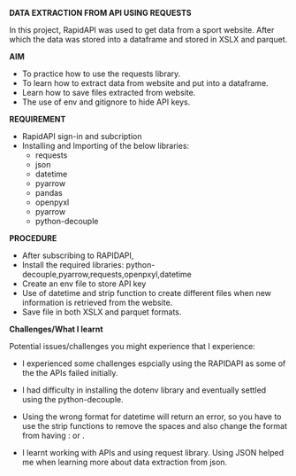 **DATA EXTRACTION FROM API USING REQUESTS**

   In this project, RapidAPI was used to get data from a sport website. After which the data was stored into a dataframe and stored in XSLX and parquet. 

**AIM**
- To practice how to use the requests library.
- To learn how to extract data from website and put into a dataframe.
- Learn how to save files extracted from website.
- The use of env and gitignore to hide API keys.

**REQUIREMENT**
- RapidAPI sign-in and subcription
- Installing and Importing of the below libraries:
   - requests
   - json
   - datetime
   - pyarrow
   - pandas
   - openpyxl
   - pyarrow
   - python-decouple

**PROCEDURE**
 - After subscribing to RAPIDAPI,
 - Install the required libraries: python-decouple,pyarrow,requests,openpxyl,datetime
 - Create an env file to store API key
 - Use of datetime and strip function to create different files when new information is retrieved from the website.
 - Save file in both XSLX and parquet formats.


 **Challenges/What I learnt**

Potential issues/challenges you might experience that I experience:

 - I experienced some challenges espcially using the RAPIDAPI as some of the the APIs failed initially.
 - I had difficulty in installing the dotenv library and eventually settled using the          python-decouple.
 - Using the wrong format for datetime will return an error, so you have to use the strip functions to remove the spaces and also change the format from having : or .

 - I learnt working with APIs and using request library. Using JSON helped me when learning more about data extraction from json.
